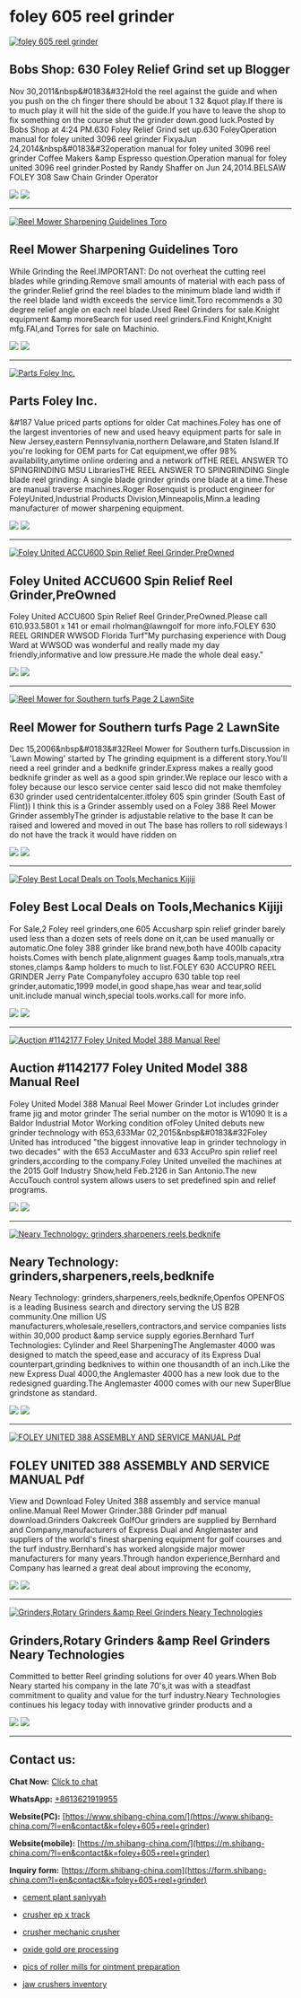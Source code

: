 # foley 605 reel grinder

<a href="https://swt.shibang-china.com/?l=en&img&k=foley+605+reel+grinder" target="_blank">![foley 605 reel grinder](http://static.shibang-china.com/all-800x300/1523.jpg)</a>

## Bobs Shop: 630 Foley Relief Grind set up Blogger
Nov 30,2011&nbsp&#0183&#32Hold the reel against the guide and when you push on the ch finger there should be about 1 32 &quot play.If there is to much play it will hit the side of the guide.If you have to leave the shop to fix something on the course shut the grinder down.good luck.Posted by Bobs Shop at 4:24 PM.630 Foley Relief Grind set up.630 FoleyOperation manual for foley united 3096 reel grinder FixyaJun 24,2014&nbsp&#0183&#32operation manual for foley united 3096 reel grinder Coffee Makers &amp Espresso question.Operation manual for foley united 3096 reel grinder.Posted by Randy Shaffer on Jun 24,2014.BELSAW FOLEY 308 Saw Chain Grinder Operator


<a href="https://whatsapp.shibangsoft.com/WhatsApp.php" target="_blank" title="WhatsApp">![](http://static.shibang-china.com/icon/whatsapp.png)</a> <a href="https://swt.shibang-china.com/?l=en&icon&k=foley+605+reel+grinder" target="_blank">![](http://static.shibang-china.com/icon/chat-en.png)</a>

---

<a href="https://swt.shibang-china.com/?l=en&img&k=foley+605+reel+grinder" target="_blank">![Reel Mower Sharpening Guidelines Toro](http://static.shibang-china.com/all-800x300/51.jpg)</a>

## Reel Mower Sharpening Guidelines Toro
While Grinding the Reel.IMPORTANT: Do not overheat the cutting reel blades while grinding.Remove small amounts of material with each pass of the grinder.Relief grind the reel blades to the minimum blade land width if the reel blade land width exceeds the service limit.Toro recommends a 30 degree relief angle on each reel blade.Used Reel Grinders for sale.Knight equipment &amp moreSearch for used reel grinders.Find Knight,Knight mfg.FAI,and Torres for sale on Machinio.


<a href="https://whatsapp.shibangsoft.com/WhatsApp.php" target="_blank" title="WhatsApp">![](http://static.shibang-china.com/icon/whatsapp.png)</a> <a href="https://swt.shibang-china.com/?l=en&icon&k=foley+605+reel+grinder" target="_blank">![](http://static.shibang-china.com/icon/chat-en.png)</a>

---

<a href="https://swt.shibang-china.com/?l=en&img&k=foley+605+reel+grinder" target="_blank">![Parts Foley Inc.](http://static.shibang-china.com/all-800x300/29.jpg)</a>

## Parts Foley Inc.
&#187 Value priced parts options for older Cat machines.Foley has one of the largest inventories of new and used heavy equipment parts for sale in New Jersey,eastern Pennsylvania,northern Delaware,and Staten Island.If you're looking for OEM parts for Cat equipment,we offer 98% availability,anytime online ordering and a network ofTHE REEL ANSWER TO SPINGRINDING MSU LibrariesTHE REEL ANSWER TO SPINGRINDING Single blade reel grinding: A single blade grinder grinds one blade at a time.These are manual traverse machines.Roger Rosenquist is product engineer for FoleyUnited,Industrial Products Division,Minneapolis,Minn.a leading manufacturer of mower sharpening equipment.


<a href="https://whatsapp.shibangsoft.com/WhatsApp.php" target="_blank" title="WhatsApp">![](http://static.shibang-china.com/icon/whatsapp.png)</a> <a href="https://swt.shibang-china.com/?l=en&icon&k=foley+605+reel+grinder" target="_blank">![](http://static.shibang-china.com/icon/chat-en.png)</a>

---

<a href="https://swt.shibang-china.com/?l=en&img&k=foley+605+reel+grinder" target="_blank">![Foley United ACCU600 Spin Relief Reel Grinder,PreOwned](http://static.shibang-china.com/all-800x300/1196.jpg)</a>

## Foley United ACCU600 Spin Relief Reel Grinder,PreOwned
Foley United ACCU600 Spin Relief Reel Grinder,PreOwned.Please call 610.933.5801 x 141 or email rholman@lawngolf for more info.FOLEY 630 REEL GRINDER WWSOD Florida Turf"My purchasing experience with Doug Ward at WWSOD was wonderful and really made my day friendly,informative and low pressure.He made the whole deal easy."


<a href="https://whatsapp.shibangsoft.com/WhatsApp.php" target="_blank" title="WhatsApp">![](http://static.shibang-china.com/icon/whatsapp.png)</a> <a href="https://swt.shibang-china.com/?l=en&icon&k=foley+605+reel+grinder" target="_blank">![](http://static.shibang-china.com/icon/chat-en.png)</a>

---

<a href="https://swt.shibang-china.com/?l=en&img&k=foley+605+reel+grinder" target="_blank">![Reel Mower for Southern turfs Page 2 LawnSite](http://static.shibang-china.com/all-800x300/1401.jpg)</a>

## Reel Mower for Southern turfs Page 2 LawnSite
Dec 15,2006&nbsp&#0183&#32Reel Mower for Southern turfs.Discussion in 'Lawn Mowing' started by The grinding equipment is a different story.You'll need a reel grinder and a bedknife grinder.Express makes a really good bedknife grinder as well as a good spin grinder.We replace our lesco with a foley because our lesco service center said lesco did not make themfoley 630 grinder used centridentalcenter.itfoley 605 spin grinder (South East of Flint)) I think this is a Grinder assembly used on a Foley 388 Reel Mower Grinder assemblyThe grinder is adjustable relative to the base It can be raised and lowered and moved in out The base has rollers to roll sideways I do not have the track it would have ridden on


<a href="https://whatsapp.shibangsoft.com/WhatsApp.php" target="_blank" title="WhatsApp">![](http://static.shibang-china.com/icon/whatsapp.png)</a> <a href="https://swt.shibang-china.com/?l=en&icon&k=foley+605+reel+grinder" target="_blank">![](http://static.shibang-china.com/icon/chat-en.png)</a>

---

<a href="https://swt.shibang-china.com/?l=en&img&k=foley+605+reel+grinder" target="_blank">![Foley Best Local Deals on Tools,Mechanics Kijiji](http://static.shibang-china.com/all-800x300/87.jpg)</a>

## Foley Best Local Deals on Tools,Mechanics Kijiji
For Sale,2 Foley reel grinders,one 605 Accusharp spin relief grinder barely used less than a dozen sets of reels done on it,can be used manually or automatic.One foley 388 grinder like brand new,both have 400lb capacity hoists.Comes with bench plate,alignment guages &amp tools,manuals,xtra stones,clamps &amp holders to much to list.FOLEY 630 ACCUPRO REEL GRINDER Jerry Pate Companyfoley accupro 630 table top reel grinder,automatic,1999 model,in good shape,has wear and tear,solid unit.include manual winch,special tools.works.call for more info.


<a href="https://whatsapp.shibangsoft.com/WhatsApp.php" target="_blank" title="WhatsApp">![](http://static.shibang-china.com/icon/whatsapp.png)</a> <a href="https://swt.shibang-china.com/?l=en&icon&k=foley+605+reel+grinder" target="_blank">![](http://static.shibang-china.com/icon/chat-en.png)</a>

---

<a href="https://swt.shibang-china.com/?l=en&img&k=foley+605+reel+grinder" target="_blank">![Auction #1142177 Foley United Model 388 Manual Reel](http://static.shibang-china.com/all-800x300/906.jpg)</a>

## Auction #1142177 Foley United Model 388 Manual Reel
Foley United Model 388 Manual Reel Mower Grinder Lot includes grinder frame jig and motor grinder The serial number on the motor is W1090 It is a Baldor Industrial Motor Working condition ofFoley United debuts new grinder technology with 653,633Mar 02,2015&nbsp&#0183&#32Foley United has introduced "the biggest innovative leap in grinder technology in two decades" with the 653 AccuMaster and 633 AccuPro spin relief reel grinders,according to the company.Foley United unveiled the machines at the 2015 Golf Industry Show,held Feb.2126 in San Antonio.The new AccuTouch control system allows users to set predefined spin and relief programs.


<a href="https://whatsapp.shibangsoft.com/WhatsApp.php" target="_blank" title="WhatsApp">![](http://static.shibang-china.com/icon/whatsapp.png)</a> <a href="https://swt.shibang-china.com/?l=en&icon&k=foley+605+reel+grinder" target="_blank">![](http://static.shibang-china.com/icon/chat-en.png)</a>

---

<a href="https://swt.shibang-china.com/?l=en&img&k=foley+605+reel+grinder" target="_blank">![Neary Technology: grinders,sharpeners,reels,bedknife](http://static.shibang-china.com/all-800x300/1437.jpg)</a>

## Neary Technology: grinders,sharpeners,reels,bedknife
Neary Technology: grinders,sharpeners,reels,bedknife,Openfos OPENFOS is a leading Business search and directory serving the US B2B community.One million US manufacturers,wholesale,resellers,contractors,and service companies lists within 30,000 product &amp service supply egories.Bernhard Turf Technologies: Cylinder and Reel SharpeningThe Anglemaster 4000 was designed to match the speed,ease and accuracy of its Express Dual counterpart,grinding bedknives to within one thousandth of an inch.Like the new Express Dual 4000,the Anglemaster 4000 has a new look due to the redesigned guarding.The Anglemaster 4000 comes with our new SuperBlue grindstone as standard.


<a href="https://whatsapp.shibangsoft.com/WhatsApp.php" target="_blank" title="WhatsApp">![](http://static.shibang-china.com/icon/whatsapp.png)</a> <a href="https://swt.shibang-china.com/?l=en&icon&k=foley+605+reel+grinder" target="_blank">![](http://static.shibang-china.com/icon/chat-en.png)</a>

---

<a href="https://swt.shibang-china.com/?l=en&img&k=foley+605+reel+grinder" target="_blank">![FOLEY UNITED 388 ASSEMBLY AND SERVICE MANUAL Pdf](http://static.shibang-china.com/all-800x300/457.jpg)</a>

## FOLEY UNITED 388 ASSEMBLY AND SERVICE MANUAL Pdf
View and Download Foley United 388 assembly and service manual online.Manual Reel Mower Grinder.388 Grinder pdf manual download.Grinders Oakcreek GolfOur grinders are supplied by Bernhard and Company,manufacturers of Express Dual and Anglemaster and suppliers of the world's finest sharpening equipment for golf courses and the turf industry.Bernhard's has worked alongside major mower manufacturers for many years.Through handon experience,Bernhard and Company has learned a great deal about improving the economy,


<a href="https://whatsapp.shibangsoft.com/WhatsApp.php" target="_blank" title="WhatsApp">![](http://static.shibang-china.com/icon/whatsapp.png)</a> <a href="https://swt.shibang-china.com/?l=en&icon&k=foley+605+reel+grinder" target="_blank">![](http://static.shibang-china.com/icon/chat-en.png)</a>

---

<a href="https://swt.shibang-china.com/?l=en&img&k=foley+605+reel+grinder" target="_blank">![Grinders,Rotary Grinders &amp Reel Grinders Neary Technologies](http://static.shibang-china.com/all-800x300/1125.jpg)</a>

## Grinders,Rotary Grinders &amp Reel Grinders Neary Technologies
Committed to better Reel grinding solutions for over 40 years.When Bob Neary started his company in the late 70's,it was with a steadfast commitment to quality and value for the turf industry.Neary Technologies continues his legacy today with innovative grinder products and a

<a href="https://whatsapp.shibangsoft.com/WhatsApp.php" target="_blank" title="WhatsApp">![](http://static.shibang-china.com/icon/whatsapp.png)</a> <a href="https://swt.shibang-china.com/?l=en&icon&k=foley+605+reel+grinder" target="_blank">![](http://static.shibang-china.com/icon/chat-en.png)</a>

---
## Contact us:

**Chat Now:** [Click to chat](https://swt.shibang-china.com?l=en&contact&k=foley+605+reel+grinder)

**WhatsApp:**  [+8613621919955](https://whatsapp.shibangsoft.com/WhatsApp.php)

**Website(PC):** [https://www.shibang-china.com/](https://www.shibang-china.com/?l=en&contact&k=foley+605+reel+grinder)

**Website(mobile):** [https://m.shibang-china.com/](https://m.shibang-china.com/?l=en&contact&k=foley+605+reel+grinder)

**Inquiry form:** [https://form.shibang-china.com](https://form.shibang-china.com?l=en&contact&k=foley+605+reel+grinder)

* [cement plant saniyyah](../118/cement%20plant%20saniyyah.md)

* [crusher ep x track](../119/crusher%20ep%20x%20track.md)

* [crusher mechanic crusher](../118/crusher%20mechanic%20crusher.md)

* [oxide gold ore processing](../120/oxide%20gold%20ore%20processing.md)

* [pics of roller mills for ointment preparation](../115/pics%20of%20roller%20mills%20for%20ointment%20preparation.md)

* [jaw crushers inventory](../123/jaw%20crushers%20inventory.md)